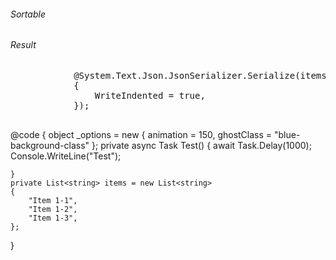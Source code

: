 ﻿<div class="row">
    <div class="col-6">
        <h6 class="text-center fw-bold">Sortable</h6>
        <SortableWrapper OnDataChanged="@(() => InvokeAsync(StateHasChanged))">
            <Sortable TItem="string" Items="items" Class="list-group" Options="_options" OnDataChanged="Test">
                <Template Context="item">
                    <div class="list-group-item">@item</div>
                </Template>
            </Sortable>
        </SortableWrapper>
    </div>
    <div class="col-6">
        <h6 class="text-center fw-bold">Result</h6>
        <pre class="bg-info">
            @System.Text.Json.JsonSerializer.Serialize(items, new JsonSerializerOptions
            {
                WriteIndented = true,
            });
        </pre>
    </div>
</div>
@code {
    object _options = new
    {
        animation = 150,
        ghostClass = "blue-background-class"
    };
    private async Task Test()
    {
        await Task.Delay(1000);
        Console.WriteLine("Test");

    }
    private List<string> items = new List<string>
    {
        "Item 1-1",
        "Item 1-2",
        "Item 1-3",
    };
}
